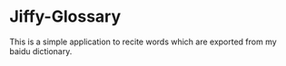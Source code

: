 # Jiffy-Glossary
This is a simple application to recite words which are exported from my baidu dictionary.
